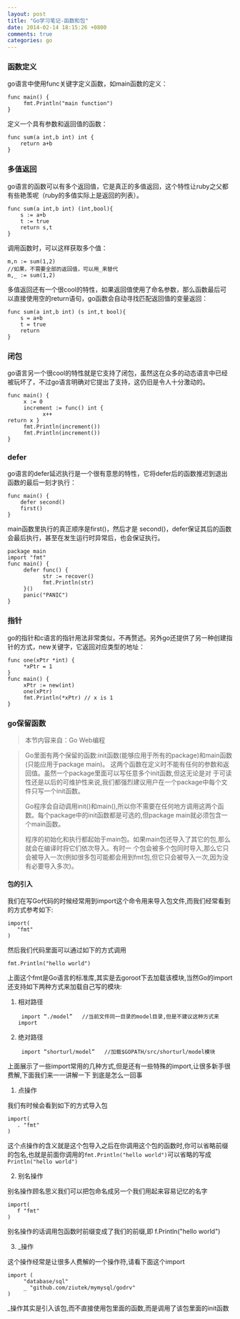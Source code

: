 ```yaml
---
layout: post
title: "Go学习笔记-函数和包"
date: 2014-02-14 18:15:26 +0800
comments: true
categories: go
---
```


### 函数定义

go语言中使用func关键字定义函数，如main函数的定义：

	func main() {
		 fmt.Println("main function")
	}

定义一个具有参数和返回值的函数：

	func sum(a int,b int) int {
		return a+b
	}

<!-- more -->

### 多值返回

go语言的函数可以有多个返回值，它是真正的多值返回，这个特性让ruby之父都有些艳羡呢（ruby的多值实际上是返回的列表）。

	func sum(a int,b int) (int,bool){
		s := a+b
		t := true
		return s,t
	}

调用函数时，可以这样获取多个值：

	m,n := sum(1,2)
	//如果，不需要全部的返回值，可以用_来替代
	m,_ := sum(1,2)

多值返回还有一个很cool的特性，如果返回值使用了命名参数，那么函数最后可以直接使用空的return语句，go函数会自动寻找匹配返回值的变量返回：

	func sum(a int,b int) (s int,t bool){
		s = a+b
		t = true
		return 
	}

### 闭包

go语言另一个很cool的特性就是它支持了闭包，虽然这在众多的动态语言中已经被玩坏了，不过go语言明确对它提出了支持，这仍旧是令人十分激动的。

	func main() {
	     x := 0
	     increment := func() int {
	           x++
	return x }
	     fmt.Println(increment())
	     fmt.Println(increment())
	}

### defer

go语言的defer延迟执行是一个很有意思的特性，它将defer后的函数推迟到退出函数的最后一刻才执行：

	func main() {
	    defer second()
		first() 
	}

main函数里执行的真正顺序是first()，然后才是 second()，defer保证其后的函数会最后执行，甚至在发生运行时异常后，也会保证执行。

	package main
	import "fmt"
	func main() {
	     defer func() {
	           str := recover()
	           fmt.Println(str)
	     }()
	     panic("PANIC")
	}

### 指针

go的指针和c语言的指针用法非常类似，不再赘述。另外go还提供了另一种创建指针的方式，new关键字，它返回对应类型的地址：

	func one(xPtr *int) {
	     *xPtr = 1
	}
	func main() {
	     xPtr := new(int)
	     one(xPtr)
	     fmt.Println(*xPtr) // x is 1
	}

### go保留函数

> 本节内容来自：Go Web编程

> Go里面有两个保留的函数:init函数(能够应用于所有的package)和main函数(只能应用于package main)。 这两个函数在定义时不能有任何的参数和返回值。虽然一个package里面可以写任意多个init函数,但这无论是对 于可读性还是以后的可维护性来说,我们都强烈建议用户在一个package中每个文件只写一个init函数。
> 
> Go程序会自动调用init()和main(),所以你不需要在任何地方调用这两个函数。每个package中的init函数都是可选的,但package main就必须包含一个main函数。
> 
> 程序的初始化和执行都起始于main包。如果main包还导入了其它的包,那么就会在编译时将它们依次导入。有时一 个包会被多个包同时导入,那么它只会被导入一次(例如很多包可能都会用到fmt包,但它只会被导入一次,因为没 有必要导入多次)。

#### 包的引入

我们在写Go代码的时候经常用到import这个命令用来导入包文件,而我们经常看到的方式参考如下:

	import(
	   "fmt"
	)


然后我们代码里面可以通过如下的方式调用

	fmt.Println("hello world")


上面这个fmt是Go语言的标准库,其实是去goroot下去加载该模块,当然Go的import还支持如下两种方式来加载自己写的模块:

1. 相对路径

		import “./model”   //当前文件同一目录的model目录,但是不建议这种方式来import

2. 绝对路径

		import “shorturl/model”   //加载$GOPATH/src/shorturl/model模块

上面展示了一些import常用的几种方式,但是还有一些特殊的import,让很多新手很费解,下面我们来一一讲解一下 到底是怎么一回事

1. 点操作

我们有时候会看到如下的方式导入包

	import(
	   . "fmt"
	)

这个点操作的含义就是这个包导入之后在你调用这个包的函数时,你可以省略前缀的包名,也就是前面你调用的`fmt.Println("hello world")`可以省略的写成`Println("hello world")`

2. 别名操作

别名操作顾名思义我们可以把包命名成另一个我们用起来容易记忆的名字

	import(
	   f "fmt"
	)

别名操作的话调用包函数时前缀变成了我们的前缀,即 f.Println("hello world")

3. _操作

这个操作经常是让很多人费解的一个操作符,请看下面这个import

	import (
	     "database/sql"
	     _ "github.com/ziutek/mymysql/godrv"
	)
		     	    
_操作其实是引入该包,而不直接使用包里面的函数,而是调用了该包里面的init函数